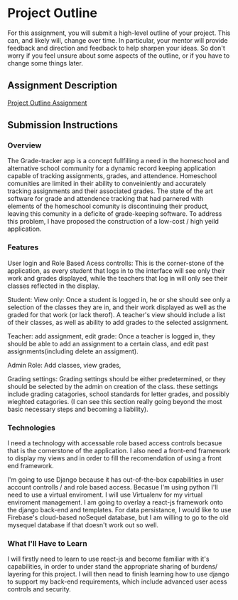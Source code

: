 # Project Outline
For this assignment, you will submit a high-level outline of your project. This can, and likely will, change over time. In particular, your mentor will provide feedback and direction and feedback to help sharpen your ideas. So don't worry if you feel unsure about some aspects of the outline, or if you have to change some things later.

## Assignment Description
[Project Outline Assignment](https://education.launchcode.org/liftoff/assignments/project-outline/)

## Submission Instructions

### Overview
The Grade-tracker app is a concept fullfilling a need in the homeschool and alternative school community for a dynamic record keeping application 
capable of tracking assignments, grades, and attendence. 
Homeschool comunities are limited in their ability to conveiniently and accurately tracking assignments and their associated grades. The state of the art software for grade and attendence tracking that had parnered with elements of the homeschool comunity is discontinuing their product, leaving this comunity in a deficite of grade-keeping software. To address this problem, I have proposed the construction of a low-cost / high yeild application. 
### Features
User login and Role Based Acess controlls:
This is the corner-stone of the application, as every student that logs in to the interface will see only their work and grades displayed, while 
the teachers that log in will only see their classes reflected in the display. 

Student: View only:
Once a student is logged in, he or she should see only a selection of the classes they are in, and their work displayed as well as the graded for that work (or lack therof). 
A teacher's view should include a list of their classes, as well as ability to add grades to the selected assignment. 

Teacher: add assignment, edit grade:
Once a teacher is logged in, they should be able to add an assignment to a certain class, and edit past assignments(including delete an assigment). 

Admin Role: Add classes, view grades, 

Grading settings: 
Grading settings should be either predetermined, or they should be selected by the admin on creation of the class. these settings include grading catagories, school standards for letter grades, and possibly wieghted catagories. (I can see this section really going beyond the most basic necessary steps and becoming a liability). 

### Technologies
I need a technology with accessable role based access controls becasue that is the cornerstone of the application. 
I also need a front-end framework to display my views and in order to fill the recomendation of using a front end framework. 

I'm going to use Django because it has out-of-the-box capabilities in user account controlls / and role based access.
Becasue I'm using python I'll need to use a virtual enviroment. I will use Virtualenv for my virtual enviroment management. 
I am going to overlay a react-js framework onto the django back-end and templates.
For data persistance, I would like to use Firebase's cloud-based noSequel database, but I am willing to go to the old mysequel database if that doesn't work out so well. 


### What I'll Have to Learn
I will firstly need to learn to use react-js and become familiar with it's capabilities, in order to under stand the appropriate sharing of burdens/ layering for this project. 
I will then nead to finish learning how to use django to support my back-end requirements, which include advanced user acess controls and security. 
